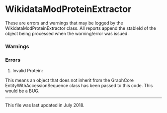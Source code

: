 
# WikidataModProteinExtractor #

These are errors and warnings that may be logged by the WikidataModProteinExtractor class.
All reports append the stableId of the object being processed when the warning/error was issued.
 
### Warnings



### Errors

1. Invalid Protein: 

This means an object that does not inherit from the GraphCore EntityWithAccessionSequence class has been passed to this code. This would be a BUG.



-----
This file was last updated in July 2018. 